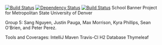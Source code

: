 [![Build Status](https://travis-ci.org/snguye39/RebelScrumBannerProject.svg?branch=master)](https://travis-ci.org/snguye39/RebelScrumBannerProject)
[![Dependency Status](https://www.versioneye.com/user/projects/59d9b8a615f0d70046ea8004/badge.svg?style=flat-square)](https://www.versioneye.com/user/projects/59d9b8a615f0d70046ea8004)
[![Build Status](https://travis-ci.org/snguye39/SpringWebProject.svg?branch=master)](https://travis-ci.org/snguye39/SpringWebProject)
School Banner Project for Metropolitan State University of Denver

Group 5: Sang Nguyen, Justin Pauga, Max Morrison, Kyra Phillips, Sean O'Brien, and Peter Perez.

Tools and Coverages:
IntelliJ
Maven
Travis-CI
H2 Database
Thymeleaf